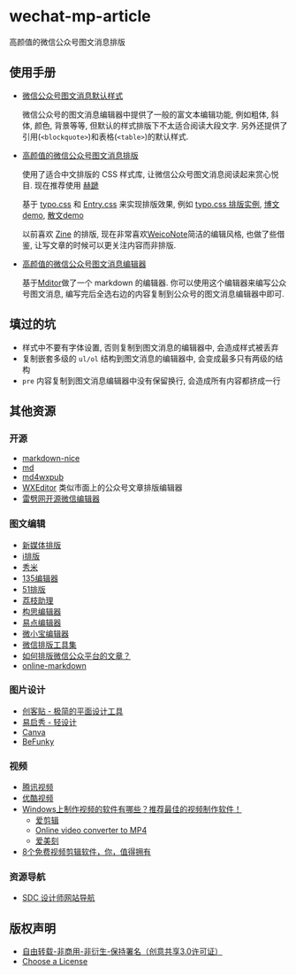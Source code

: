 # wechat-mp-article
高颜值的微信公众号图文消息排版

## 使用手册
* [微信公众号图文消息默认样式](https://ufologist.github.io/wechat-mp-article/index.html)

  微信公众号的图文消息编辑器中提供了一般的富文本编辑功能, 例如粗体, 斜体, 颜色, 背景等等, 但默认的样式排版下不太适合阅读大段文字. 另外还提供了引用(`<blockquote>`)和表格(`<table>`)的默认样式.
* [高颜值的微信公众号图文消息排版](https://ufologist.github.io/wechat-mp-article/readability.html)

  使用了适合中文排版的 CSS 样式库, 让微信公众号图文消息阅读起来赏心悦目. 现在推荐使用 [赫蹏](https://sivan.github.io/heti/)

  基于 [typo.css](https://github.com/sofish/typo.css) 和 [Entry.css](https://github.com/zmmbreeze/Entry.css) 来实现排版效果, 例如 [typo.css 排版实例](http://typo.sofi.sh/#section2), [博文demo](http://zencode.in/Entry.css/demo.html), [散文demo](http://zencode.in/Entry.css/word.html)

  以前喜欢 [Zine](https://zine.la/) 的排版, 现在非常喜欢[WeicoNote](https://itunes.apple.com/us/app/weiconote-tu-wen-bian-ji-chuan/id1072357511?mt=8)简洁的编辑风格, 也做了些借鉴, 让写文章的时候可以更关注内容而非排版.

* [高颜值的微信公众号图文消息编辑器](https://ufologist.github.io/wechat-mp-article/editor.html)

  基于[Mditor](https://github.com/Houfeng/mditor)做了一个 markdown 的编辑器. 你可以使用这个编辑器来编写公众号图文消息, 编写完后全选右边的内容复制到公众号的图文消息编辑器中即可.

## 填过的坑
* 样式中不要有字体设置, 否则复制到图文消息的编辑器中, 会造成样式被丢弃
* 复制嵌套多级的 `ul/ol` 结构到图文消息的编辑器中, 会变成最多只有两级的结构
* `pre` 内容复制到图文消息编辑器中没有保留换行, 会造成所有内容都挤成一行

## 其他资源

### 开源

* [markdown-nice](https://github.com/mdnice/markdown-nice)
* [md](https://github.com/doocs/md)
* [md4wxpub](https://github.com/i2Echo/md4wxpub)
* [WXEditor](https://github.com/wweggplant/WXEditor) 类似市面上的公众号文章排版编辑器
* [雷劈网开源微信编辑器](http://wxeditor.leipi.org/)

### 图文编辑
* [新媒体排版](http://paiban.xmt.cn/)
* [i排版](http://www.ipaiban.com/)
* [秀米](http://xiumi.us)
* [135编辑器](http://www.135editor.com/)
* [51排版](http://51paiban.com)
* [荔枝助理](http://www.lizhi.in/Home/Edit/index)
* [构思编辑器](http://www.gorse.com/)
* [易点编辑器](http://wxedit.yead.net/)
* [微小宝编辑器](http://www.wxb.com/editor)
* [微信排版工具集](https://next.36kr.com/posts/collections/259)
* [如何排版微信公众平台的文章？](https://www.zhihu.com/question/23640203)
* [online-markdown](https://github.com/barretlee/online-markdown "使用微信公众号编辑器有一个十分头疼的问题——粘贴出来的代码，格式错乱，而且特别丑。这块编辑器能够解决这个问题")

### 图片设计
* [创客贴 - 极简的平面设计工具](https://www.chuangkit.com/)
* [易启秀 - 轻设计](http://www.eqxiu.com/main/print/create)
* [Canva](https://www.canva.com/)
* [BeFunky](https://www.befunky.com/create/designer/)

### 视频
* [腾讯视频](http://v.qq.com/)
* [优酷视频](http://www.youku.com/)
* [Windows上制作视频的软件有哪些？推荐最佳的视频制作软件！](https://www.zhihu.com/question/21552138)
  * [爱剪辑](http://www.aijianji.com/)
  * [Online video converter to MP4](http://video.online-convert.com/convert-to-mp4)
  * [爱美刻](http://meikevideo.com/ "视频在线剪辑制作专家 一键制作宝宝幼儿成长纪念册/婚礼微电影/婚礼视频")
* [8个免费视频剪辑软件，你，值得拥有](http://weibo.com/ttarticle/p/show?id=2309404002643507826566)

### 资源导航
* [SDC 设计师网站导航](http://hao.uisdc.com/)

## 版权声明
* [自由转载-非商用-非衍生-保持署名（创意共享3.0许可证）](https://creativecommons.org/licenses/by-nc-nd/3.0/deed.zh)
* [Choose a License](https://creativecommons.org/choose/)
